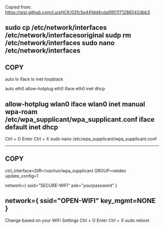 Copied from: https://gist.github.com/LuisHCK/02fc5e441dd4cda9951171286542dbb3


sudo cp /etc/network/interfaces /etc/network/interfacesoriginal
sudp rm /etc/network/interfaces
sudo nano /etc/network/interfaces
----------------------------------
COPY
----------------------------------
auto lo
iface lo inet loopback

auto eth0
allow-hotplug eth0
iface eth0 inet dhcp

allow-hotplug wlan0
iface wlan0 inet manual
wpa-roam /etc/wpa_supplicant/wpa_supplicant.conf
iface default inet dhcp
---------------------------------
Ctrl + O
Enter
Ctrl + X
sudo nano /etc/wpa_supplicant/wpa_supplicant.conf

----------------------------------
COPY
----------------------------------
ctrl_interface=DIR=/var/run/wpa_supplicant GROUP=netdev
update_config=1

network={
ssid="SECURE-WIFI"
psk="yourpassword"
}

network={
ssid="OPEN-WIFI"
key_mgmt=NONE
}
----------------------------------
Change based on your WiFi Settings
Ctrl + O
Enter
Ctrl + X
sudo reboot
